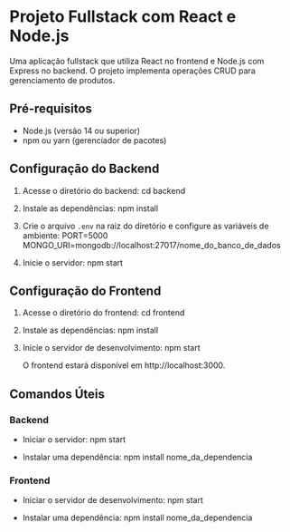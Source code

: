 # Projeto Fullstack com React e Node.js

Uma aplicação fullstack que utiliza React no frontend e Node.js com Express no backend. O projeto implementa operações CRUD para gerenciamento de produtos.

## Pré-requisitos

- Node.js (versão 14 ou superior)
- npm ou yarn (gerenciador de pacotes)

## Configuração do Backend

1. Acesse o diretório do backend:
   cd backend

2. Instale as dependências:
   npm install

3. Crie o arquivo `.env` na raiz do diretório e configure as variáveis de ambiente:
   PORT=5000
   MONGO_URI=mongodb://localhost:27017/nome_do_banco_de_dados

4. Inicie o servidor:
   npm start


## Configuração do Frontend

1. Acesse o diretório do frontend:
   cd frontend

2. Instale as dependências:
   npm install

3. Inicie o servidor de desenvolvimento:
   npm start

   O frontend estará disponível em http://localhost:3000.

## Comandos Úteis

### Backend
- Iniciar o servidor:
  npm start

- Instalar uma dependência:
  npm install nome_da_dependencia

### Frontend
- Iniciar o servidor de desenvolvimento:
  npm start

- Instalar uma dependência:
  npm install nome_da_dependencia

